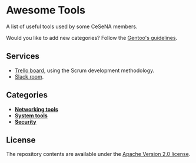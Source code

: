 # Awesome Tools

A list of useful tools used by some CeSeNA members.

Would you like to add new categories? Follow the [Gentoo's guidelines](http://packages.gentoo.org/categories).

## Services

* [Trello board](https://trello.com/b/43flPlbR/awesome-tools),
  using the Scrum development methodology.
* [Slack room](https://cesena.slack.com/messages/awesome-tools).

## Categories

- **[Networking tools](./net/browse.org)** 
- **[System tools](./sys/browse.org)**
- **[Security](./sec/browse.org)**

## License

The repository contents are available under the [Apache Version 2.0 license](./LICENSE).
